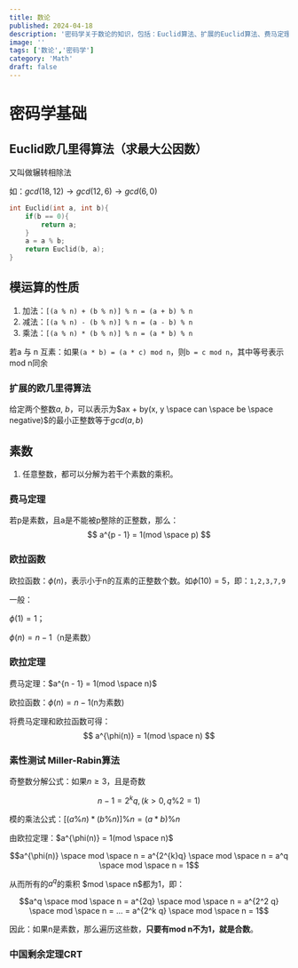 ```yaml
---
title: 数论
published: 2024-04-18
description: '密码学关于数论的知识，包括：Euclid算法、扩展的Euclid算法、费马定理、欧拉定理、素性测试、中国剩余定理(CRT)(todo)'
image: ''
tags: ['数论','密码学']
category: 'Math'
draft: false 
---
```


# 密码学基础
## Euclid欧几里得算法（求最大公因数）
又叫做辗转相除法

如：$gcd(18, 12) \to gcd(12, 6) \to gcd(6, 0)$

```cpp
int Euclid(int a, int b){
    if(b == 0){
        return a;
    }
    a = a % b;
    return Euclid(b, a);
}
```

## 模运算的性质

1. 加法：`[(a % n) + (b % n)] % n = (a + b) % n`
2. 减法：`[(a % n) - (b % n)] % n = (a - b) % n`
3. 乘法：`[(a % n) * (b % n)] % n = (a * b) % n`

若a 与 n 互素：如果`(a * b) = (a * c) mod n`，则`b = c mod n`，其中等号表示mod n同余

### 扩展的欧几里得算法

给定两个整数$a$, $b$，可以表示为$ax + by(x, y \space can \space be \space negative)$的最小正整数等于$gcd(a, b)$

## 素数

1. 任意整数，都可以分解为若干个素数的乘积。

### 费马定理

若p是素数，且a是不能被p整除的正整数，那么：
$$
a^{p - 1} = 1(mod \space p)
$$

### 欧拉函数
欧拉函数：$\phi(n)$，表示小于n的互素的正整数个数。如$\phi(10)=5$，即：`1,2,3,7,9`

一般：

$\phi(1)=1；$

$\phi(n)=n-1$（n是素数）


### 欧拉定理

费马定理：$a^{n - 1} = 1(mod \space n)$

欧拉函数：$\phi(n)=n-1$(n为素数)

将费马定理和欧拉函数可得：
$$
a^{\phi(n)} = 1(mod \space n)
$$

### 素性测试 Miller-Rabin算法

奇整数分解公式：如果$n \ge 3$，且是奇数

$$
n - 1 = 2^{k}q, (k>0,q \% 2 = 1)
$$

模的乘法公式：$[(a \% n) * (b \% n)] \% n = (a * b) \% n$

由欧拉定理：$a^{\phi(n)} = 1(mod \space n)$

$$a^{\phi(n)} \space mod \space n = a^{2^{k}q} \space mod \space n = a^q \space mod \space n = 1$$

从而所有的$a^q$的乘积 $mod  \space n$都为1，即：

$$a^q \space mod \space n = a^{2q} \space mod \space n = a^{2^2 q} \space mod \space n = ... = a^{2^k q} \space mod \space n = 1$$

因此：如果n是素数，那么遍历这些数，**只要有mod n不为1，就是合数**。

### 中国剩余定理CRT

